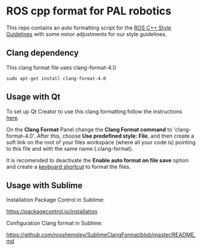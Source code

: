 # ROS cpp format for PAL robotics

This repo contains an auto formatting script for the [ROS C++ Style Guidelines](http://wiki.ros.org/CppStyleGuide) with some
minor adjustments for our style guidelines.

## Clang dependency

This clang format file uses clang-format-4.0

`sudo apt-get install clang-format-4.0`

## Usage with Qt

To set up Qt Creator to use this clang formatting follow the instructions [here](http://doc.qt.io/qtcreator/creator-beautifier.html).

On the **Clang Format** Panel change the **Clang Format command** to 'clang-format-4.0'. After this, choose **Use predefined style: File**, and then create a soft link on the root of your files workspace (where all your code is) pointing to this file and with the same name (.clang-format). 

It is recomended to deactivate the **Enable auto format on file save** option and create a [keyboard shortcut](http://doc.qt.io/qtcreator/creator-keyboard-shortcuts.html)
to format the files.


## Usage with Sublime
Installation Package Control in Sublime:

https://packagecontrol.io/installation

Configuration Clang format in Sublime:

https://github.com/rosshemsley/SublimeClangFormat/blob/master/README.md

